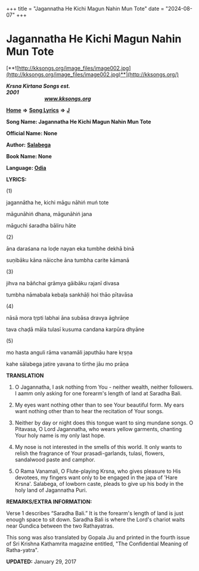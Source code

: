 +++
title = "Jagannatha He Kichi Magun Nahin Mun Tote"
date = "2024-08-07"
+++

# Jagannatha He Kichi Magun Nahin Mun Tote
[**![http://kksongs.org/image_files/image002.jpg](http://kksongs.org/image_files/image002.jpg)**](http://kksongs.org/)

**_Krsna Kirtana Songs est. 2001_**                                                                                                                                                 **_www.kksongs.org_**

**[Home](http://kksongs.org/)** **⇒** **[Song Lyrics](http://kksongs.org/lyrics.html)** **⇒** **[J](http://kksongs.org/songs/song_j.html)**

**Song Name: Jagannatha He Kichi Magun Nahin Mun Tote**

**Official Name: None**

**Author:** [**Salabega**](http://kksongs.org/authors/list/salabega.html)

**Book Name: None**

**Language: [Odia](http://kksongs.org/language/list/odia.html)**

**LYRICS:**

(1)

jagannātha he, kichi māgu nāhiń muń tote

māgunāhiń dhana, māgunāhiń jana

māguchi śaradha bāliru hāte

(2)

āna daraśana na loḍe nayan eka tumbhe dekhā binā

suṇibāku kāna nāicche āna tumbha carite kāmanā

(3)

jihva na bāñchai grāmya gāibāku rajanī divasa

tumbha nāmabala kebaḷa sankhāḷi hoi thāo pītavāsa

(4)

nāsā mora tṛpti labhai āna subāsa dravya āghrāṇe

tava chaḍā māla tulasī kusuma candana karpūra dhyāne

(5)

mo hasta anguli rāma vanamāli japuthāu hare kṛṣṇa

kahe sālabega jatire yavana to tīrthe jāu mo prāṇa

**TRANSLATION**

1) O Jagannatha, I ask nothing from You - neither wealth, neither followers. I aamm only asking for one forearm's length of land at Saradha Bali.

2) My eyes want nothing other than to see Your beautiful form. My ears want nothing other than to hear the recitation of Your songs.

3) Neither by day or night does this tongue want to sing mundane songs. O Pitavasa, O Lord Jagannatha, who wears yellow garments, chanting Your holy name is my only last hope.

4) My nose is not interested in the smells of this world. It only wants to relish the fragrance of Your prasadi-garlands, tulasi, flowers, sandalwood paste and camphor.

5) O Rama Vanamali, O Flute-playing Krsna, who gives pleasure to His devotees, my fingers want only to be engaged in the japa of 'Hare Krsna'. Salabega, of lowborn caste, pleads to give up his body in the holy land of Jagannatha Puri.

**REMARKS/EXTRA INFORMATION:**

Verse 1 describes “Saradha Bali.” It is the forearm's length of land is just enough space to sit down. Saradha Bali is where the Lord's chariot waits near Gundica between the two Rathayatras.

This song was also translated by Gopala Jiu and printed in the fourth issue of Sri Krishna Kathamrita magazine entitled, "The Confidential Meaning of Ratha-yatra".

**UPDATED:** January 29, 2017